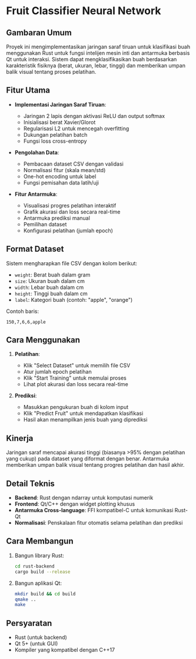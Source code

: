 # Fruit Classifier Neural Network

## Gambaran Umum

Proyek ini mengimplementasikan jaringan saraf tiruan untuk klasifikasi buah menggunakan Rust untuk fungsi intelijen mesin inti dan antarmuka berbasis Qt untuk interaksi. Sistem dapat mengklasifikasikan buah berdasarkan karakteristik fisiknya (berat, ukuran, lebar, tinggi) dan memberikan umpan balik visual tentang proses pelatihan.

## Fitur Utama

- **Implementasi Jaringan Saraf Tiruan**:
  - Jaringan 2 lapis dengan aktivasi ReLU dan output softmax
  - Inisialisasi berat Xavier/Glorot
  - Regularisasi L2 untuk mencegah overfitting
  - Dukungan pelatihan batch
  - Fungsi loss cross-entropy

- **Pengolahan Data**:
  - Pembacaan dataset CSV dengan validasi
  - Normalisasi fitur (skala mean/std)
  - One-hot encoding untuk label
  - Fungsi pemisahan data latih/uji

- **Fitur Antarmuka**:
  - Visualisasi progres pelatihan interaktif
  - Grafik akurasi dan loss secara real-time
  - Antarmuka prediksi manual
  - Pemilihan dataset
  - Konfigurasi pelatihan (jumlah epoch)

## Format Dataset

Sistem mengharapkan file CSV dengan kolom berikut:
- `weight`: Berat buah dalam gram
- `size`: Ukuran buah dalam cm
- `width`: Lebar buah dalam cm
- `height`: Tinggi buah dalam cm
- `label`: Kategori buah (contoh: "apple", "orange")

Contoh baris:
```
150,7,6,6,apple
```

## Cara Menggunakan

1. **Pelatihan**:
   - Klik "Select Dataset" untuk memilih file CSV
   - Atur jumlah epoch pelatihan
   - Klik "Start Training" untuk memulai proses
   - Lihat plot akurasi dan loss secara real-time

2. **Prediksi**:
   - Masukkan pengukuran buah di kolom input
   - Klik "Predict Fruit" untuk mendapatkan klasifikasi
   - Hasil akan menampilkan jenis buah yang diprediksi

## Kinerja

Jaringan saraf mencapai akurasi tinggi (biasanya >95% dengan pelatihan yang cukup) pada dataset yang diformat dengan benar. Antarmuka memberikan umpan balik visual tentang progres pelatihan dan hasil akhir.

## Detail Teknis

- **Backend**: Rust dengan ndarray untuk komputasi numerik
- **Frontend**: Qt/C++ dengan widget plotting khusus
- **Antarmuka Cross-language**: FFI kompatibel-C untuk komunikasi Rust-Qt
- **Normalisasi**: Penskalaan fitur otomatis selama pelatihan dan prediksi

## Cara Membangun

1. Bangun library Rust:
   ```bash
   cd rust-backend
   cargo build --release
   ```

2. Bangun aplikasi Qt:
   ```bash
   mkdir build && cd build
   qmake ..
   make
   ```

## Persyaratan

- Rust (untuk backend)
- Qt 5+ (untuk GUI)
- Kompiler yang kompatibel dengan C++17


